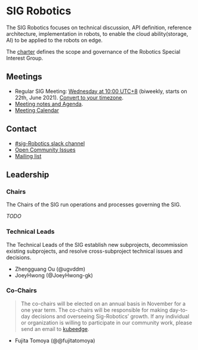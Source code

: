 # SIG Robotics

The SIG Robotics focuses on technical discussion, API definition, reference architecture, implementation in robots, to enable the cloud ability(storage, AI) to be applied to the robots on edge.


The [charter](charter.md) defines the scope and governance of the Robotics Special Interest Group.

## Meetings

* Regular SIG Meeting: [Wednesday at 10:00 UTC+8](https://zoom.us/my/kubeedge) (biweekly, starts on 22th, June 2021). [Convert to your timezone](https://www.thetimezoneconverter.com/?t=10%3A00%20am&tz=GMT%2B8&).
 * [Meeting notes and Agenda](https://docs.google.com/document/d/1i-DTZTsj2GjKHlocpkyzfEO--zYvx7sZ4bEFoJCy4YM/edit#).
 * [Meeting Calendar](https://calendar.google.com/calendar/event?action=TEMPLATE&tmeid=MGRnMGJzdjhmY3E2aDhhOTZlOXV0M211dXBfMjAyMzAyMDdUMDIwMDAwWiBodWFuZzY4OTRAbQ)

## Contact

- [#sig-Robotics slack channel](https://join.slack.com/t/kubeedge/shared_invite/enQtNjc0MTg2NTg2MTk0LWJmOTBmOGRkZWNhMTVkNGU1ZjkwNDY4MTY4YTAwNDAyMjRkMjdlMjIzYmMxODY1NGZjYzc4MWM5YmIxZjU1ZDI)
- [Open Community Issues](https://github.com/kubeedge/community/issues)
- [Mailing list](https://groups.google.com/forum/#!forum/kubeedge)

## Leadership

### Chairs

The Chairs of the SIG run operations and processes governing the SIG.

*TODO*

### Technical Leads

The Technical Leads of the SIG establish new subprojects, decommission existing subprojects, and resolve cross-subproject technical issues and decisions.

- Zhengguang Ou (@ugvddm)
- JoeyHwong (@JoeyHwong-gk)

### Co-Chairs

> The co-chairs will be elected on an annual basis in November for a one year term. The co-chairs will be responsible for making day-to-day decisions and overseeing Sig-Robotics’ growth.
> If any individual or organization is willing to participate in our community work, please send an email to [kubeedge](kubeedge@googlegroups.com).

- Fujita Tomoya (@@fujitatomoya)
